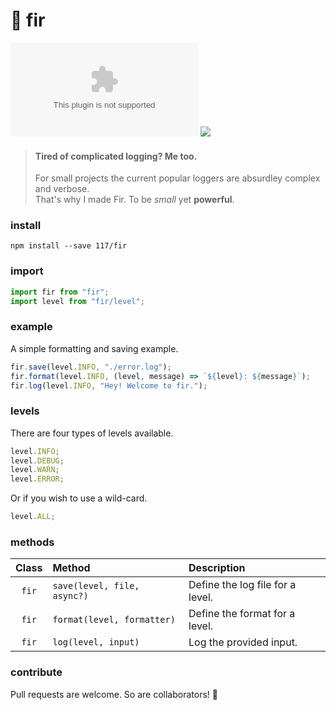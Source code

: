 # 🌲 fir

![](https://badgen.net/badgesize/gzip/https://github.com/117/fir/archive/master.zip?label=code%20size&color=055ff3)
![](https://badgen.net/badge/code%20style/prettier/ff51bc)

> #### Tired of complicated logging? Me too.
>
> For small projects the current popular loggers are absurdley complex and verbose.  
> That's why I made Fir. To be _small_ yet **powerful**.

### install

`npm install --save 117/fir`

### import

```javascript
import fir from "fir";
import level from "fir/level";
```

### example

A simple formatting and saving example.

```js
fir.save(level.INFO, "./error.log");
fir.format(level.INFO, (level, message) => `${level}: ${message}`);
fir.log(level.INFO, "Hey! Welcome to fir.");
```

### levels

There are four types of levels available.

```js
level.INFO;
level.DEBUG;
level.WARN;
level.ERROR;
```

Or if you wish to use a wild-card.

```js
level.ALL;
```

### methods

| Class | Method                      | Description                      |
| :---: | :-------------------------- | :------------------------------- |
| `fir` | `save(level, file, async?)` | Define the log file for a level. |
| `fir` | `format(level, formatter)`  | Define the format for a level.   |
| `fir` | `log(level, input)`         | Log the provided input.          |

### contribute

Pull requests are welcome. So are collaborators! 🥳
